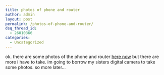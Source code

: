 ```yaml
---
title: photos of phone and router
author: admin
layout: post
permalink: /photos-of-phone-and-router/
dsq_thread_id:
  - 26010366
categories:
  - Uncategorized
---
```

ok. there are some photos of the phone and router [here now][1] but there are more i have to take. im going to borrow my sisters digital camera to take some photos. so more later&#8230;

 [1]: http://photos.lotas-smartman.net/c212977.html